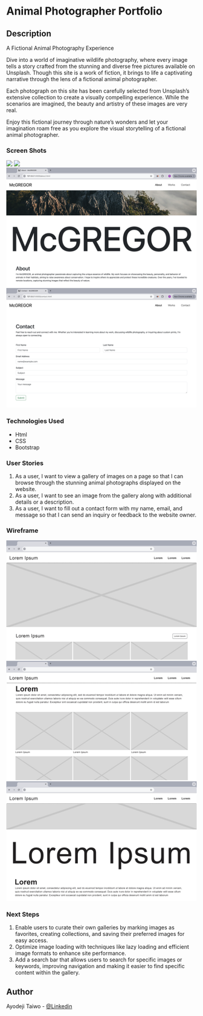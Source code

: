 # Animal Photographer Portfolio

## Description

A Fictional Animal Photography Experience

Dive into a world of imaginative wildlife photography, where every image tells a story crafted from the stunning and diverse free pictures available on Unsplash. Though this site is a work of fiction, it brings to life a captivating narrative through the lens of a fictional animal photographer.

Each photograph on this site has been carefully selected from Unsplash’s extensive collection to create a visually compelling experience. While the scenarios are imagined, the beauty and artistry of these images are very real.

Enjoy this fictional journey through nature’s wonders and let your imagination roam free as you explore the visual storytelling of a fictional animal photographer.

### Screen Shots

<img src="./Images/Screen Shot 1.png"/>
<img src="./Images/Screen Shot 2.png"/>
<img src="./Images/Screen Shot 3.png"/>
<img src="./Images/Screen Shot 4.png"/>

### Technologies Used

- Html
- CSS
- Bootstrap

### User Stories

1. As a user, I want to view a gallery of images on a page so that I can browse through the stunning animal photographs displayed on the website.
2. As a user, I want to see an image from the gallery along with additional details or a description.
3. As a user, I want to fill out a contact form with my name, email, and message so that I can send an inquiry or feedback to the website owner.

### Wireframe

<img src="./Images/wireframe1.png"/>
<img src="./Images/wireframe2.png"/>
<img src="./Images/wireframe3.png"/>

### Next Steps

1. Enable users to curate their own galleries by marking images as favorites, creating collections, and saving their preferred images for easy access.
2. Optimize image loading with techniques like lazy loading and efficient image formats to enhance site performance.
3. Add a search bar that allows users to search for specific images or keywords, improving navigation and making it easier to find specific content within the gallery.

## Author

Ayodeji Taiwo - [@Linkedin](https://www.linkedin.com/in/taiwo-a-80346223b/)
